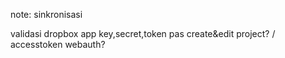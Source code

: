 note:
sinkronisasi

validasi dropbox app key,secret,token pas create&edit project? / accesstoken webauth?